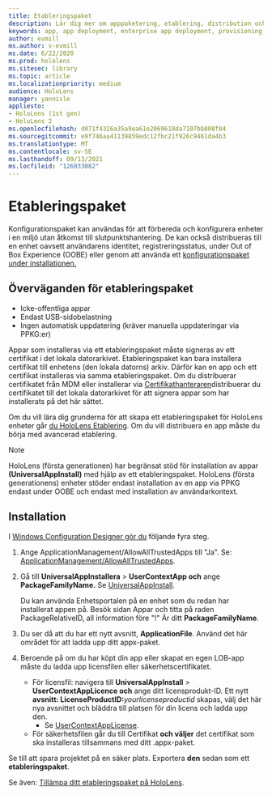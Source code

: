 ```yaml
---
title: Etableringspaket
description: Lär dig mer om apppaketering, etablering, distribution och distribution av företagsapp för HoloLens enheter.
keywords: app, app deployment, enterprise app deployment, provisioning
author: evmill
ms.author: v-evmill
ms.date: 6/22/2020
ms.prod: hololens
ms.sitesec: library
ms.topic: article
ms.localizationpriority: medium
audience: HoloLens
manager: yannisle
appliesto:
- HoloLens (1st gen)
- HoloLens 2
ms.openlocfilehash: d071f4326a35a9ea61e2069618da7107bb808f04
ms.sourcegitcommit: e9f746aa41139859edc12fbc21f926c9461da4b3
ms.translationtype: MT
ms.contentlocale: sv-SE
ms.lasthandoff: 09/13/2021
ms.locfileid: "126033082"
---
```

# <a name="provisioning-package"></a>Etableringspaket

Konfigurationspaket kan användas för att förbereda och konfigurera enheter i en miljö utan åtkomst till slutpunktshantering. De kan också distribueras till en enhet oavsett användarens identitet, registreringsstatus, under Out of Box Experience (OOBE) eller genom att använda ett [konfigurationspaket under installationen.](/hololens/hololens-provisioning##apply-a-provisioning-package-to-hololens-during-setup)

## <a name="provisioning-packages-considerations"></a>Överväganden för etableringspaket

* Icke-offentliga appar
* Endast USB-sidobelastning
* Ingen automatisk uppdatering (kräver manuella uppdateringar via PPKG:er)

Appar som installeras via ett etableringspaket måste signeras av ett certifikat i det lokala datorarkivet. Etableringspaket kan bara installera certifikat till enhetens (den lokala datorns) arkiv. Därför kan en app och ett certifikat installeras via samma etableringspaket. Om du distribuerar certifikatet från MDM eller installerar via [Certifikathanteraren](certificate-manager.md)distribuerar du certifikatet till det lokala datorarkivet för att signera appar som har installerats på det här sättet.

Om du vill lära dig grunderna för att skapa ett etableringspaket för HoloLens enheter går [du HoloLens Etablering](/hololens/hololens-provisioning). Om du vill distribuera en app måste du börja med avancerad etablering.

> [!NOTE]
> HoloLens (första generationen) har begränsat stöd för installation av appar **(UniversalAppInstall)** med hjälp av ett etableringspaket. HoloLens (första generationens) enheter stöder endast installation av en app via PPKG endast under OOBE och endast med installation av användarkontext.

## <a name="setup"></a>Installation

I [Windows Configuration Designer gör du](https://www.microsoft.com/store/productId/9NBLGGH4TX22) följande fyra steg.

1. Ange ApplicationManagement/AllowAllTrustedApps till "Ja". Se: [ApplicationManagement/AllowAllTrustedApps](/windows/client-management/mdm/policy-csp-applicationmanagement#applicationmanagement-allowalltrustedapps).

2. Gå till **UniversalAppInstallera**  >  **UserContextApp och** ange **PackageFamilyName.** Se [UniversalAppInstall](/windows/configuration/wcd/wcd-universalappinstall).

   Du kan använda Enhetsportalen på en enhet som du redan har installerat appen på. Besök sidan Appar och titta på raden PackageRelativeID, all information före "!" Är ditt **PackageFamilyName**.

3. Du ser då att du har ett nytt avsnitt, **ApplicationFile**. Använd det här området för att ladda upp ditt appx-paket.

4. Beroende på om du har köpt din app eller skapat en egen LOB-app måste du ladda upp licensfilen eller säkerhetscertifikatet.

    - För licensfil: navigera till **UniversalAppInstall**  >  **UserContextAppLicence och** ange ditt licensprodukt-ID. Ett nytt <b>avsnitt: LicenseProductID:</b><i>yourlicenseproductid</i> skapas, välj det här nya avsnittet och bläddra till platsen för din licens och ladda upp den.
        - Se [UserContextAppLicense](/windows/configuration/wcd/wcd-universalappinstall#usercontextapplicense).
    - För säkerhetsfilen går du till Certifikat **och väljer** det certifikat som ska installeras tillsammans med ditt .appx-paket.

Se till att spara projektet på en säker plats. Exportera **den** sedan som ett **etableringspaket**.  

Se även: [Tillämpa ditt etableringspaket på HoloLens](/hololens/hololens-provisioning#apply-a-provisioning-package-to-hololens-during-setup).
